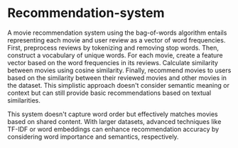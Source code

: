 # Recommendation-system


A movie recommendation system using the bag-of-words algorithm entails representing each movie and user review as a vector of word frequencies. First, preprocess reviews by tokenizing and removing stop words. Then, construct a vocabulary of unique words. For each movie, create a feature vector based on the word frequencies in its reviews. Calculate similarity between movies using cosine similarity. Finally, recommend movies to users based on the similarity between their reviewed movies and other movies in the dataset. This simplistic approach doesn't consider semantic meaning or context but can still provide basic recommendations based on textual similarities.

This system doesn't capture word order but effectively matches movies based on shared content. With larger datasets, advanced techniques like TF-IDF or word embeddings can enhance recommendation accuracy by considering word importance and semantics, respectively.
